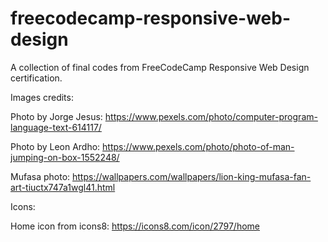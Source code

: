 # freecodecamp-responsive-web-design
A collection of final codes from FreeCodeCamp Responsive Web Design certification.

Images credits:

Photo by Jorge Jesus: https://www.pexels.com/photo/computer-program-language-text-614117/

Photo by Leon Ardho: https://www.pexels.com/photo/photo-of-man-jumping-on-box-1552248/

Mufasa photo: https://wallpapers.com/wallpapers/lion-king-mufasa-fan-art-tiuctx747a1wgl41.html

Icons:

Home icon from icons8: https://icons8.com/icon/2797/home


